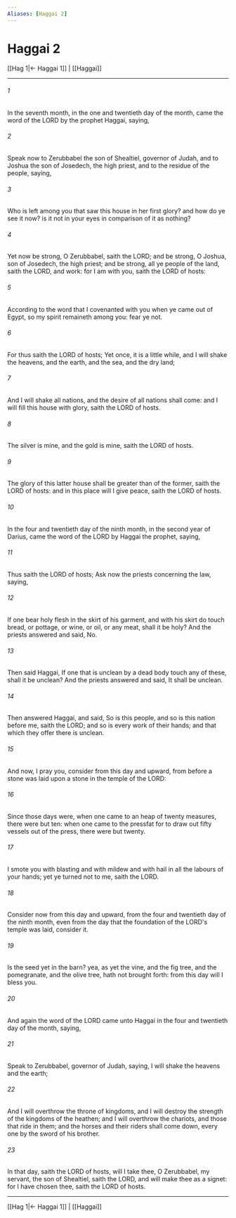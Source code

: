```yaml
---
Aliases: [Haggai 2]
---
```

# Haggai 2

[[Hag 1|← Haggai 1]] | [[Haggai]]
***



###### 1 
In the seventh month, in the one and twentieth day of the month, came the word of the LORD by the prophet Haggai, saying, 

###### 2 
Speak now to Zerubbabel the son of Shealtiel, governor of Judah, and to Joshua the son of Josedech, the high priest, and to the residue of the people, saying, 

###### 3 
Who is left among you that saw this house in her first glory? and how do ye see it now? is it not in your eyes in comparison of it as nothing? 

###### 4 
Yet now be strong, O Zerubbabel, saith the LORD; and be strong, O Joshua, son of Josedech, the high priest; and be strong, all ye people of the land, saith the LORD, and work: for I am with you, saith the LORD of hosts: 

###### 5 
According to the word that I covenanted with you when ye came out of Egypt, so my spirit remaineth among you: fear ye not. 

###### 6 
For thus saith the LORD of hosts; Yet once, it is a little while, and I will shake the heavens, and the earth, and the sea, and the dry land; 

###### 7 
And I will shake all nations, and the desire of all nations shall come: and I will fill this house with glory, saith the LORD of hosts. 

###### 8 
The silver is mine, and the gold is mine, saith the LORD of hosts. 

###### 9 
The glory of this latter house shall be greater than of the former, saith the LORD of hosts: and in this place will I give peace, saith the LORD of hosts. 

###### 10 
In the four and twentieth day of the ninth month, in the second year of Darius, came the word of the LORD by Haggai the prophet, saying, 

###### 11 
Thus saith the LORD of hosts; Ask now the priests concerning the law, saying, 

###### 12 
If one bear holy flesh in the skirt of his garment, and with his skirt do touch bread, or pottage, or wine, or oil, or any meat, shall it be holy? And the priests answered and said, No. 

###### 13 
Then said Haggai, If one that is unclean by a dead body touch any of these, shall it be unclean? And the priests answered and said, It shall be unclean. 

###### 14 
Then answered Haggai, and said, So is this people, and so is this nation before me, saith the LORD; and so is every work of their hands; and that which they offer there is unclean. 

###### 15 
And now, I pray you, consider from this day and upward, from before a stone was laid upon a stone in the temple of the LORD: 

###### 16 
Since those days were, when one came to an heap of twenty measures, there were but ten: when one came to the pressfat for to draw out fifty vessels out of the press, there were but twenty. 

###### 17 
I smote you with blasting and with mildew and with hail in all the labours of your hands; yet ye turned not to me, saith the LORD. 

###### 18 
Consider now from this day and upward, from the four and twentieth day of the ninth month, even from the day that the foundation of the LORD's temple was laid, consider it. 

###### 19 
Is the seed yet in the barn? yea, as yet the vine, and the fig tree, and the pomegranate, and the olive tree, hath not brought forth: from this day will I bless you. 

###### 20 
And again the word of the LORD came unto Haggai in the four and twentieth day of the month, saying, 

###### 21 
Speak to Zerubbabel, governor of Judah, saying, I will shake the heavens and the earth; 

###### 22 
And I will overthrow the throne of kingdoms, and I will destroy the strength of the kingdoms of the heathen; and I will overthrow the chariots, and those that ride in them; and the horses and their riders shall come down, every one by the sword of his brother. 

###### 23 
In that day, saith the LORD of hosts, will I take thee, O Zerubbabel, my servant, the son of Shealtiel, saith the LORD, and will make thee as a signet: for I have chosen thee, saith the LORD of hosts.

***
[[Hag 1|← Haggai 1]] | [[Haggai]]
